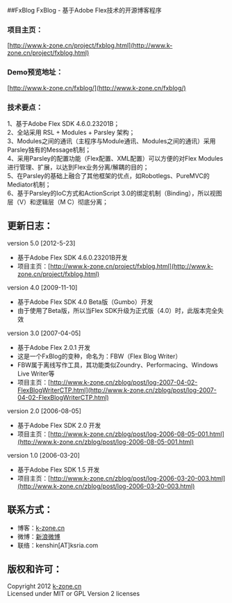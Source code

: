 ##FxBlog
FxBlog - 基于Adobe Flex技术的开源博客程序

### 项目主页：  
[http://www.k-zone.cn/project/fxblog.html](http://www.k-zone.cn/project/fxblog.html)

### Demo预览地址：  
[http://www.k-zone.cn/fxblog/](http://www.k-zone.cn/fxblog/)

### 技术要点：  
1、基于Adobe Flex SDK 4.6.0.23201B；   
2、全站采用 RSL + Modules + Parsley 架构；   
3、Modules之间的通讯（主程序与Module通讯、Modules之间的通讯）采用Parsley独有的Message机制；   
4、采用Parsley的配置功能（Flex配置、XML配置）可以方便的对Flex Modules进行管理、扩展，以达到Flex业务分离/解耦的目的；   
5、在Parsley的基础上融合了其他框架的优点，如Robotlegs、PureMVC的Mediator机制；   
6、基于Parsley的IoC方式和ActionScript 3.0的绑定机制（Binding），所以视图层（V）和逻辑层（M C）彻底分离；  

## 更新日志：
version 5.0 [2012-5-23]
* 基于Adobe Flex SDK 4.6.0.23201B开发
* 项目主页：[http://www.k-zone.cn/project/fxblog.html](http://www.k-zone.cn/project/fxblog.html)

version 4.0 [2009-11-10]
* 基于Adobe Flex SDK 4.0 Beta版（Gumbo）开发
* 由于使用了Beta版，所以当Flex SDK升级为正式版（4.0）时，此版本完全失效

version 3.0 [2007-04-05]
* 基于Adobe Flex 2.0.1 开发
* 这是一个FxBlog的变种，命名为：FBW（Flex Blog Writer）
* FBW属于离线写作工具，其功能类似Zoundry、Performacing、Windows Live Writer等
* 项目主页：[http://www.k-zone.cn/zblog/post/log-2007-04-02-FlexBlogWriterCTP.html](http://www.k-zone.cn/zblog/post/log-2007-04-02-FlexBlogWriterCTP.html)

version 2.0 [2006-08-05]
* 基于Adobe Flex SDK 2.0 开发
* 项目主页：[http://www.k-zone.cn/zblog/post/log-2006-08-05-001.html](http://www.k-zone.cn/zblog/post/log-2006-08-05-001.html)

version 1.0 [2006-03-20]
* 基于Adobe Flex SDK 1.5 开发
* 项目主页：[http://www.k-zone.cn/zblog/post/log-2006-03-20-003.html](http://www.k-zone.cn/zblog/post/log-2006-03-20-003.html)

## 联系方式：
* 博客：[k-zone.cn](http://www.k-zone.cn/zblog)
* 微博：[新浪微博](http://weibo.com/23784148)
* 联络：kenshin[AT]ksria.com

## 版权和许可：
Copyright 2012 [k-zone.cn](http://www.k-zone.cn/zblog)  
Licensed under MIT or GPL Version 2 licenses

